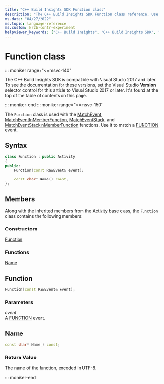 ```yaml
---
title: "C++ Build Insights SDK Function class"
description: "The C++ Build Insights SDK Function class reference. Use the Function class to match a FUNCTION event."
ms.date: "04/27/2022"
ms.topic: language-reference
ms.custom: kr2b-contr-experiment
helpviewer_keywords: ["C++ Build Insights", "C++ Build Insights SDK", "Function", "throughput analysis", "build time analysis", "vcperf.exe"]
---
```

# Function class

::: moniker range="<=msvc-140"

The C++ Build Insights SDK is compatible with Visual Studio 2017 and later. To see the documentation for these versions, set the Visual Studio **Version** selector control for this article to Visual Studio 2017 or later. It's found at the top of the table of contents on this page.

::: moniker-end
::: moniker range=">=msvc-150"

The `Function` class is used with the [MatchEvent](../functions/match-event.md), [MatchEventInMemberFunction](../functions/match-event-in-member-function.md), [MatchEventStack](../functions/match-event-stack.md), and [MatchEventStackInMemberFunction](../functions/match-event-stack-in-member-function.md) functions. Use it to match a [FUNCTION](../event-table.md#function) event.

## Syntax

```cpp
class Function : public Activity
{
public:
    Function(const RawEvent& event);

    const char* Name() const;
};
```

## Members

Along with the inherited members from the [Activity](activity.md) base class, the `Function` class contains the following members:

### Constructors

[Function](#function)

### Functions

[Name](#name)

## Function

```cpp
Function(const RawEvent& event);
```

### Parameters

*event*\
A [FUNCTION](../event-table.md#function) event.

## Name

```cpp
const char* Name() const;
```

### Return Value

The name of the function, encoded in UTF-8.

::: moniker-end
